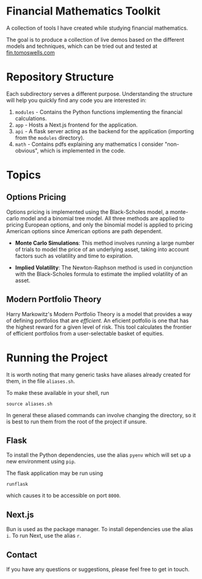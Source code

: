 # Financial Mathematics Toolkit

A collection of tools I have created while studying financial mathematics.

The goal is to produce a collection of live demos based on the different models and techniques, which can be tried out and tested at [fin.tomoswells.com](https://fin.tomoswells.com)

# Repository Structure

Each subdirectory serves a different purpose. Understanding the structure will help you quickly find any code you are interested in:

1. `modules` - Contains the Python functions implementing the financial calculations.
1. `app` - Hosts a Next.js frontend for the application.
2. `api` - A flask server acting as the backend for the application (importing from the `modules` directory).
2. `math` - Contains pdfs explaining any mathematics I consider "non-obvious", which is implemented in the code.

# Topics

## Options Pricing

Options pricing is implemented using the Black-Scholes model, a monte-carlo model and a binomial tree model. All three methods are applied to pricing European options, and only the binomial model is applied to pricing American options since American options are path dependent.

- **Monte Carlo Simulations**: This method involves running a large number of trials to model the price of an underlying asset, taking into account factors such as volatility and time to expiration. 

- **Implied Volatility**: The Newton-Raphson method is used in conjunction with the Black-Scholes formula to estimate the implied volatility of an asset.

## Modern Portfolio Theory

Harry Markowitz's Modern Portfolio Theory is a model that provides a way of defining portfolios that are *efficient*. An eficient potfolio is one that has the highest reward for a given level of risk. This tool calculates the frontier of efficient portfolios from a user-selectable basket of equities.

# Running the Project

It is worth noting that many generic tasks have aliases already created for them, in the file `aliases.sh`. 

To make these available in your shell, run
```
source aliases.sh
```

In general these aliased commands can involve changing the directory, so it is best to run them from the root of the project if unsure.

## Flask

To install the Python dependencies, use the alias
```pyenv```
which will set up a new environment using `pip`.

The flask application may be run using
```
runflask
```
which causes it to be accessible on port `8000`.

## Next.js

Bun is used as the package manager. To install dependencies use the alias `i`. To run Next, use the alias `r`.





## Contact
If you have any questions or suggestions, please feel free to get in touch.